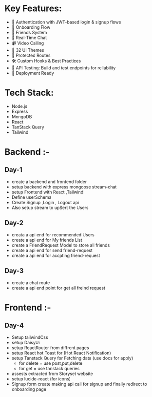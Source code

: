 # Key Features:

- 🔐 Authentication with JWT-based login & signup flows
- 📄 Onboarding Flow
- 👥 Friends System
- 💬 Real-Time Chat
- 📹 Video Calling
- 🎨 32 UI Themes
- 🚨 Protected Routes
- 🛠️ Custom Hooks & Best Practices
- 🧪 API Testing: Build and test endpoints for reliability
- 🚀 Deployment Ready

# Tech Stack:

- Node.js
- Express
- MongoDB
- React
- TanStack Query
- Tailwind

# Backend :-

## Day-1

- create a backend and frontend folder
- setup backend with express mongoose stream-chat 
- setup Frontend with React ,Tailwind
- Define userSchema 
- Create Signup ,Login , Logout api
- Also setup stream to upSert the Users

## Day-2

- creata a api end for recommended Users
- create a api end for My friends List
- create a FriendRequest Model to store all friends
- create a api end for send friend-request 
- create a api end for accpting friend-request

## Day-3

- create a chat route 
- create a api end point for get all freind request


# Frontend :-

## Day-4

- Setup tailwindCss
- setup DaisyUi 
- setup ReactRouter from diffrent pages
- setup React hot Toast for (Hot React Notification)
- setup Tanstack Query for Fetching data (use docs for apply) 
  - for delete = use post,put,delete
  - for get = use tanstack queries
- assests extracted  from Storyset website
- setup lucide-react (for icons)
- Signup form create making api call for signup and finally redirect to onboarding page